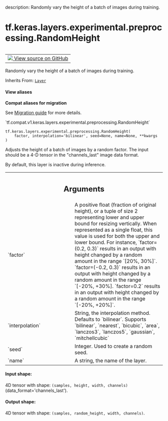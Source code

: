 description: Randomly vary the height of a batch of images during training.

<div itemscope itemtype="http://developers.google.com/ReferenceObject">
<meta itemprop="name" content="tf.keras.layers.experimental.preprocessing.RandomHeight" />
<meta itemprop="path" content="Stable" />
<meta itemprop="property" content="__init__"/>
<meta itemprop="property" content="__new__"/>
</div>

# tf.keras.layers.experimental.preprocessing.RandomHeight

<!-- Insert buttons and diff -->

<table class="tfo-notebook-buttons tfo-api nocontent" align="left">
<td>
  <a target="_blank" href="https://github.com/tensorflow/tensorflow/blob/r2.3/tensorflow/python/keras/layers/preprocessing/image_preprocessing.py#L1102-L1195">
    <img src="https://www.tensorflow.org/images/GitHub-Mark-32px.png" />
    View source on GitHub
  </a>
</td>
</table>



Randomly vary the height of a batch of images during training.

Inherits From: [`Layer`](../../../../../tf/keras/layers/Layer.md)

<section class="expandable">
  <h4 class="showalways">View aliases</h4>
  <p>
<b>Compat aliases for migration</b>
<p>See
<a href="https://www.tensorflow.org/guide/migrate">Migration guide</a> for
more details.</p>
<p>`tf.compat.v1.keras.layers.experimental.preprocessing.RandomHeight`</p>
</p>
</section>

<pre class="devsite-click-to-copy prettyprint lang-py tfo-signature-link">
<code>tf.keras.layers.experimental.preprocessing.RandomHeight(
    factor, interpolation='bilinear', seed=None, name=None, **kwargs
)
</code></pre>



<!-- Placeholder for "Used in" -->

Adjusts the height of a batch of images by a random factor. The input
should be a 4-D tensor in the "channels_last" image data format.

By default, this layer is inactive during inference.

<!-- Tabular view -->
 <table class="responsive fixed orange">
<colgroup><col width="214px"><col></colgroup>
<tr><th colspan="2"><h2 class="add-link">Arguments</h2></th></tr>

<tr>
<td>
`factor`
</td>
<td>
A positive float (fraction of original height), or a tuple of size 2
representing lower and upper bound for resizing vertically. When
represented as a single float, this value is used for both the upper and
lower bound. For instance, `factor=(0.2, 0.3)` results in an output with
height changed by a random amount in the range `[20%, 30%]`.
`factor=(-0.2, 0.3)` results in an output with height changed by a random
amount in the range `[-20%, +30%]. `factor=0.2` results in an output with
height changed by a random amount in the range `[-20%, +20%]`.
</td>
</tr><tr>
<td>
`interpolation`
</td>
<td>
String, the interpolation method. Defaults to `bilinear`.
Supports `bilinear`, `nearest`, `bicubic`, `area`, `lanczos3`, `lanczos5`,
`gaussian`, `mitchellcubic`
</td>
</tr><tr>
<td>
`seed`
</td>
<td>
Integer. Used to create a random seed.
</td>
</tr><tr>
<td>
`name`
</td>
<td>
A string, the name of the layer.
</td>
</tr>
</table>



#### Input shape:

4D tensor with shape: `(samples, height, width, channels)`
  (data_format='channels_last').


#### Output shape:

4D tensor with shape: `(samples, random_height, width, channels)`.



